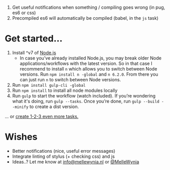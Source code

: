 
1. Get useful notifications when something / compiling goes wrong (in pug, es6 or css)
2. Precompiled es6 will automatically be compiled (babel, in the `js` task)

# Get started...

1. Install ^v7 of [Node.js](https://nodejs.org) 
    - In case you’ve already installed Node.js, you may break older Node applications/workflows with the latest version. So in that case I recommend to install `n` which allows you to switch between Node versions. Run `npm install n -global` and `n 6.2.0`. From there you can just run `n` to switch between Node versions.
2. Run `npm install gulp-cli -global`
3. Run `npm install` to install all node modules locally
4. Run `gulp` to start the workflow (watch included). If you’re wondering what it's doing, run `gulp --tasks`. Once you’re done, run `gulp --build --minify` to create a dist version.

... or [create 1-2-3 even more tasks.](1-2-3-GO.md)


# Wishes

- Better notifications (nice, useful error messages)
- Integrate linting of stylus (+ checking css) and js
- Ideas..? Let me know at [info@mellewynia.nl](info@mellewynia.nl) or [@MelleWynia](http://twitter.com/MelleWynia)